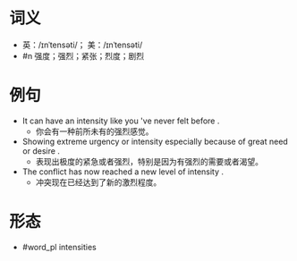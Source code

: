 # 词义
- 英：/ɪnˈtensəti/； 美：/ɪnˈtensəti/
- #n 强度；强烈；紧张；烈度；剧烈
# 例句
- It can have an intensity like you 've never felt before .
	- 你会有一种前所未有的强烈感觉。
- Showing extreme urgency or intensity especially because of great need or desire .
	- 表现出极度的紧急或者强烈，特别是因为有强烈的需要或者渴望。
- The conflict has now reached a new level of intensity .
	- 冲突现在已经达到了新的激烈程度。
# 形态
- #word_pl intensities
